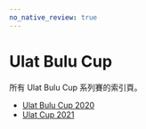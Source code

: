 ```yaml
---
no_native_review: true
---
```


# Ulat Bulu Cup

所有 Ulat Bulu Cup 系列賽的索引頁。

- [Ulat Bulu Cup 2020](2020)
- [Ulat Cup 2021](2021)
